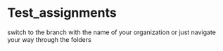 # Test_assignments
switch to the branch with the name of your organization or just navigate your way through the folders
